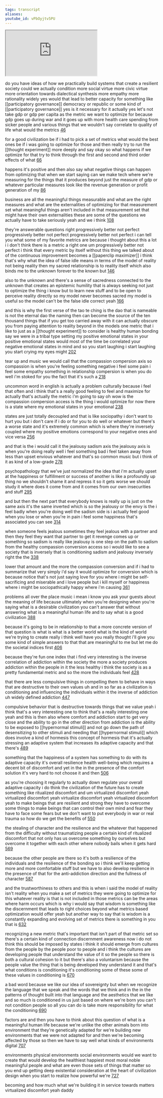 ```yaml
---
tags: transcript
aliases:
youtube_id: vPbOyjtv5PU
---
```


<div class="yt-container"><iframe src="https://www.youtube.com/embed/vPbOyjtv5PU"></iframe></div>

do you have ideas of how we practically build systems that create a resilient society could we actually condition more social virtue more civic virtue more orientation towards dialectical synthesis more empathy more rationality widely yes would that lead to better capacity for something like [[participatory governance]] democracy or republic or some kind of [[participatory governance]] yes is it necessary for it actually yes let's not take gdp or gdp per capita as the metric we want to optimize for because gdp goes up during war and it goes up with more health care spending from sicker people and various things that we wouldn't say correlate to quality of life what would the metrics [46](https://www.youtube.com/watch?v=vPbOyjtv5PU&t=46.16s)

for a good civilization be if i had to pick a set of metrics what would the best ones be if i was going to optimize for those and then really try to run the [[thought experiment]] more deeply and say okay so what happens if we optimize for that try to think through the first and second and third order effects of what [66](https://www.youtube.com/watch?v=vPbOyjtv5PU&t=66.24s)

happens it's positive and then also say what negative things can happen from optimizing that when we start saying can we make tech where we're measuring for the things that it produces beyond just the measure of gdp or whatever particular measures look like the revenue generation or profit generation of my [86](https://www.youtube.com/watch?v=vPbOyjtv5PU&t=86.64s)

business are all the meaningful things measurable and what are the right measures and what are the externalities of optimizing for that measurement set what meaningful things aren't included in that measurement set that might have their own externalities these are some of the questions we actually have to take seriously yeah and we i think [108](https://www.youtube.com/watch?v=vPbOyjtv5PU&t=108.32s)

they're answerable questions right progressively better not perfect progressively better not perfect progressively better not perfect i can tell you what some of my favorite metrics are because i thought about this a lot i i don't think there is a metric a right one um progressively better not perfect i think that every metric by itself without this thing we talked about of the continuous improvement becomes a [[paperclip maximizer]] i think that's why what the idea of false idle means in terms of the model of reality not being reality then my sacred relationship is to reality itself which also binds me to the unknown forever to the known but [146](https://www.youtube.com/watch?v=vPbOyjtv5PU&t=146.879s)

also to the unknown and there's a sense of sacredness connected to the unknown that creates an epistemic humility that is always seeking not just to optimize the thing i know but to learn new stuff and to be open to perceive reality directly so my model never becomes sacred my model is useful so the model can't be the false idle correct yeah [166](https://www.youtube.com/watch?v=vPbOyjtv5PU&t=166.319s)

and this is why the first verse of the tao te ching is the dao that is nameable is not the eternal dao the naming then can become the source of the ten thousand things that if you get too carried away with it can actually obscure you from paying attention to reality beyond in the models one metric that i like to just as a [[thought experiment]] to consider is healthy human bonding say we were in a tribal type setting my positive emotional states in your positive emotional states would most of the time be correlated your negative emotional states in mind and so you start laughing i start laughing you start crying my eyes might [202](https://www.youtube.com/watch?v=vPbOyjtv5PU&t=202.72s)

tear up and music we would call that the compassion compersion axis so compassion is when you're feeling something negative i feel some pain i feel some empathy something in relationship compersion is when you do well i'm stoked for you the fact that it's such a [218](https://www.youtube.com/watch?v=vPbOyjtv5PU&t=218.239s)

uncommon word in english is actually a problem culturally because i feel that often and i think that's a really good feeling to feel and maximize for actually that's actually the metric i'm going to say oh wow is the compassion compersion access is the thing i would optimize for now there is a state where my emotional states in your emotional [238](https://www.youtube.com/watch?v=vPbOyjtv5PU&t=238.319s)

states are just totally decoupled and that is like sociopathy i don't want to hurt you but i don't care if i do or for you to do well or whatever but there's a worse state and it's extremely common which is where they're inversely coupled where my positive emotions correspond to your negative ones and vice versa [256](https://www.youtube.com/watch?v=vPbOyjtv5PU&t=256.56s)

and that is the i would call it the jealousy sadism axis the jealousy axis is when you're doing really well i feel something bad i feel taken away from less than upset envious whatever and that's so common music but i think of it as kind of a low-grade [278](https://www.youtube.com/watch?v=vPbOyjtv5PU&t=278.32s)

psychopathology that we've just normalized the idea that i'm actually upset at the happiness or fulfillment or success of another is like a profoundly up thing no we shouldn't shame it and repress it so it gets worse we should study it where does it come from and it comes from our own insecurities and stuff [295](https://www.youtube.com/watch?v=vPbOyjtv5PU&t=295.52s)

and but then the next part that everybody knows is really up is just on the same axis it's the same inverted which is so the jealousy or the envy is the i feel badly when you're doing well the sadism side is i actually feel good when you lose or when you're in pain i feel some happiness that's associated you can see [314](https://www.youtube.com/watch?v=vPbOyjtv5PU&t=314.639s)

when someone feels jealous sometimes they feel jealous with a partner and then they feel they want that partner to get it revenge comes up or something so sadism is really like jealousy is one step on the path to sadism from the healthy compassion conversion access so i would like to see a society that is inversely that is conditioning sadism and jealousy inversely right the the [338](https://www.youtube.com/watch?v=vPbOyjtv5PU&t=338.0s)

lower that amount and the more the compassion conversion and if i had to summarize that very simply i'd say it would optimize for conversion which is because notice that's not just saying love for you where i might be self-sacrificing and miserable and i love people but i kill myself or happiness where i might be sociopathically happy where i'm causing [361](https://www.youtube.com/watch?v=vPbOyjtv5PU&t=361.68s)

problems all over the place music i mean i know you ask your guests about the meaning of life because ultimately when you're designing when you're saying what is a desirable civilization you can't answer that without answering what is a meaningful human life and to say what is a good civilization [388](https://www.youtube.com/watch?v=vPbOyjtv5PU&t=388.88s)

because it's going to be in relationship to that a more concrete version of that question is what is what is a better world what is the kind of world we're trying to create really i think well have you really thought i'll give you some kind of simple answers to that that are meaningful to me but let me do the societal indices first [406](https://www.youtube.com/watch?v=vPbOyjtv5PU&t=406.56s)

because they're fun one index that i find very interesting is the inverse correlation of addiction within the society the more a society produces addiction within the people in it the less healthy i think the society is as a pretty fundamental metric and so the more the individuals feel [428](https://www.youtube.com/watch?v=vPbOyjtv5PU&t=428.0s)

that there are less compulsive things in compelling them to behave in ways that are destructive to their own values uh and in so far as a civilization is conditioning and influencing the individuals within it the inverse of addiction uh widely defined addiction [447](https://www.youtube.com/watch?v=vPbOyjtv5PU&t=447.68s)

compulsive behavior that is destructive towards things that we value yeah i think that's a very interesting one to think that's a really interesting one yeah and this is then also where comfort and addiction start to get very close and the ability to go in the other direction from addiction is the ability to be exposed to [[hypernormal stimuli]] and not go down the path of desensitizing to other stimuli and needing that [[hypernormal stimuli]] which does involve a kind of hormesis this concept of hormesis that it's actually stressing an adaptive system that increases its adaptive capacity and that there's [489](https://www.youtube.com/watch?v=vPbOyjtv5PU&t=489.84s)

something that the happiness of a system has something to do with its adaptive capacity it's overall resilience health well-being which requires a decent bit of discomfort and yet in the in the presence of the comfort solution it's very hard to not choose it and then [506](https://www.youtube.com/watch?v=vPbOyjtv5PU&t=506.72s)

as you're choosing it regularly to actually down regulate your overall adaptive capacity i do think the civilization of the future has to create something like ritualized discomfort and um virtualized discomfort yeah virtualized discomfort yeah virtualize discomfort yeah virtualized discomfort yeah to make beings that are resilient and strong they have to overcome some things to make beings that can control their own mind and fear they have to face some fears but we don't want to put everybody in war or real trauma so how do we get the benefits of [550](https://www.youtube.com/watch?v=vPbOyjtv5PU&t=550.16s)

the stealing of character and the resilience and the whatever that happened from the difficulty without traumatizing people a certain kind of ritualized discomfort that not only has us overcome something by ourselves but overcome it together with each other where nobody bails when it gets hard [569](https://www.youtube.com/watch?v=vPbOyjtv5PU&t=569.279s)

because the other people are there so it's both a resilience of the individuals and the resilience of the bonding so i think we'll keep getting more and more comfortable stuff but we have to also develop resilience in the presence of that for the anti-addiction direction and the fullness of character [587](https://www.youtube.com/watch?v=vPbOyjtv5PU&t=587.6s)

and the trustworthiness to others and this is when i said the model of reality isn't reality when you make a set of metrics they were going to optimize for this whatever reality is that is not included in those metrics can be the areas where harm occurs which is why i would say that wisdom is something like the discernment that leads to right choices beyond what metrics based optimization would offer yeah but another way to say that is wisdom is a constantly expanding and evolving set of metrics there is something in you that is [632](https://www.youtube.com/watch?v=vPbOyjtv5PU&t=632.32s)

recognizing a new metric that's important that isn't part of that metric set so there's a certain kind of connection discernment awareness now i do not think this should be imposed by states i think it should emerge from cultures from the people by the people poor to people and i think the cultures are developing people that understand the value of it so the people so there is both a cultural cohesion to it but there's also a voluntarism because the people value the thing that is being developed they understand it and that's what conditions is conditioning it's conditioning some of these some of these values in conditioning is [670](https://www.youtube.com/watch?v=vPbOyjtv5PU&t=670.72s)

a bad word because we like our idea of sovereignty but when we recognize the language that we speak and the words that we think and in the in the patterns of thought built into that language and the aesthetics that we like and so much is conditioned in us just based on where we're born you can't not condition people so all you can do is take more responsibility for what the conditioning [690](https://www.youtube.com/watch?v=vPbOyjtv5PU&t=690.56s)

factors are and then you have to think about this question of what is a meaningful human life because we're unlike the other animals born into environment that they're genetically adapted for we're building new environments that we were not adapted for and then we're becoming affected by those so then we have to say well what kinds of environments digital [707](https://www.youtube.com/watch?v=vPbOyjtv5PU&t=707.279s)

environments physical environments social environments would we want to create that would develop the healthiest happiest most moral noble meaningful people and what are even those sets of things that matter so you end up getting deep existential consideration at the heart of civilization design when you start to realize how powerful we're [727](https://www.youtube.com/watch?v=vPbOyjtv5PU&t=727.519s)

becoming and how much what we're building it in service towards matters virtualized discomfort yeah daddy